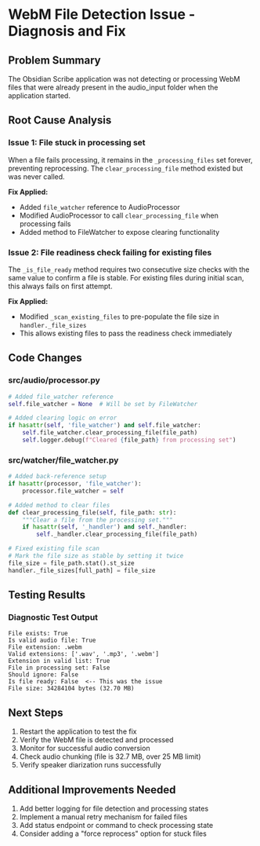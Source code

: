 # WebM File Detection Issue - Diagnosis and Fix

## Problem Summary
The Obsidian Scribe application was not detecting or processing WebM files that were already present in the audio_input folder when the application started.

## Root Cause Analysis

### Issue 1: File stuck in processing set
When a file fails processing, it remains in the `_processing_files` set forever, preventing reprocessing. The `clear_processing_file` method existed but was never called.

**Fix Applied:**
- Added `file_watcher` reference to AudioProcessor
- Modified AudioProcessor to call `clear_processing_file` when processing fails
- Added method to FileWatcher to expose clearing functionality

### Issue 2: File readiness check failing for existing files
The `_is_file_ready` method requires two consecutive size checks with the same value to confirm a file is stable. For existing files during initial scan, this always fails on first attempt.

**Fix Applied:**
- Modified `_scan_existing_files` to pre-populate the file size in `handler._file_sizes`
- This allows existing files to pass the readiness check immediately

## Code Changes

### src/audio/processor.py
```python
# Added file_watcher reference
self.file_watcher = None  # Will be set by FileWatcher

# Added clearing logic on error
if hasattr(self, 'file_watcher') and self.file_watcher:
    self.file_watcher.clear_processing_file(file_path)
    self.logger.debug(f"Cleared {file_path} from processing set")
```

### src/watcher/file_watcher.py
```python
# Added back-reference setup
if hasattr(processor, 'file_watcher'):
    processor.file_watcher = self

# Added method to clear files
def clear_processing_file(self, file_path: str):
    """Clear a file from the processing set."""
    if hasattr(self, '_handler') and self._handler:
        self._handler.clear_processing_file(file_path)

# Fixed existing file scan
# Mark the file size as stable by setting it twice
file_size = file_path.stat().st_size
handler._file_sizes[full_path] = file_size
```

## Testing Results

### Diagnostic Test Output
```
File exists: True
Is valid audio file: True
File extension: .webm
Valid extensions: ['.wav', '.mp3', '.webm']
Extension in valid list: True
File in processing set: False
Should ignore: False
Is file ready: False  <-- This was the issue
File size: 34284104 bytes (32.70 MB)
```

## Next Steps

1. Restart the application to test the fix
2. Verify the WebM file is detected and processed
3. Monitor for successful audio conversion
4. Check audio chunking (file is 32.7 MB, over 25 MB limit)
5. Verify speaker diarization runs successfully

## Additional Improvements Needed

1. Add better logging for file detection and processing states
2. Implement a manual retry mechanism for failed files
3. Add status endpoint or command to check processing state
4. Consider adding a "force reprocess" option for stuck files
